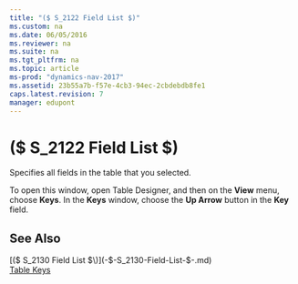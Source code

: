 ```yaml
---
title: "($ S_2122 Field List $)"
ms.custom: na
ms.date: 06/05/2016
ms.reviewer: na
ms.suite: na
ms.tgt_pltfrm: na
ms.topic: article
ms-prod: "dynamics-nav-2017"
ms.assetid: 23b55a7b-f57e-4cb3-94ec-2cbdebdb8fe1
caps.latest.revision: 7
manager: edupont
---
```

# ($ S_2122 Field List $)
Specifies all fields in the table that you selected.  

 To open this window, open Table Designer, and then on the **View** menu, choose **Keys**. In the **Keys** window, choose the **Up Arrow** button in the **Key** field.  

## See Also  
 [\($ S\_2130 Field List $\)](-$-S_2130-Field-List-$-.md)   
 [Table Keys](dynamics-nav/Table-Keys.md)
